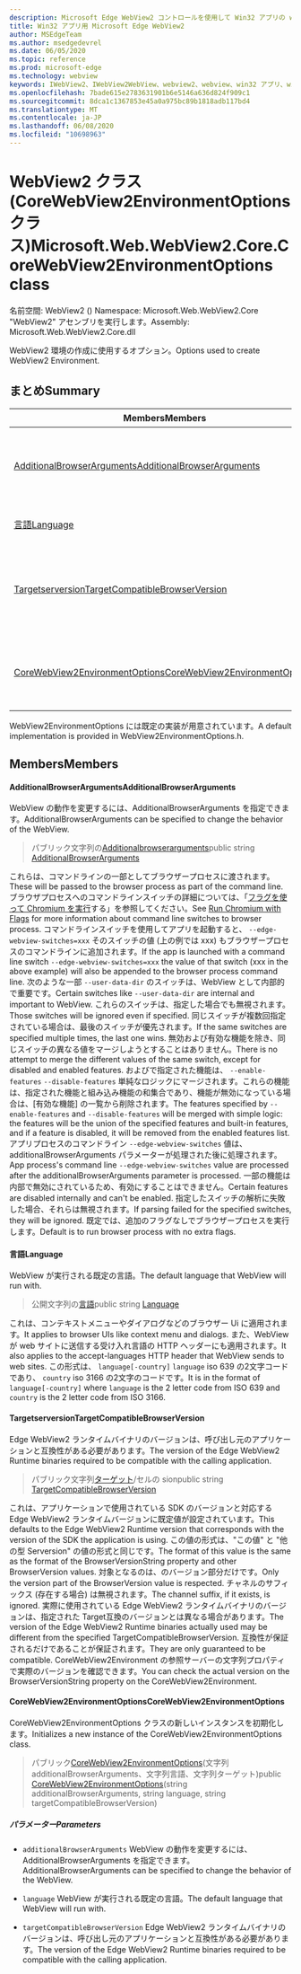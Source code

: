 ```yaml
---
description: Microsoft Edge WebView2 コントロールを使用して Win32 アプリの web コンテンツをホストする
title: Win32 アプリ用 Microsoft Edge WebView2
author: MSEdgeTeam
ms.author: msedgedevrel
ms.date: 06/05/2020
ms.topic: reference
ms.prod: microsoft-edge
ms.technology: webview
keywords: IWebView2、IWebView2WebView、webview2、webview、win32 アプリ、win32、edge、ICoreWebView2、ICoreWebView2Controller、browser control、edge html
ms.openlocfilehash: 7bade615e2783631901b6e5146a636d824f909c1
ms.sourcegitcommit: 8dca1c1367853e45a0a975bc89b1818adb117bd4
ms.translationtype: MT
ms.contentlocale: ja-JP
ms.lasthandoff: 06/08/2020
ms.locfileid: "10698963"
---
```

# <span data-ttu-id="0da35-104">WebView2 クラス (CoreWebView2EnvironmentOptions クラス)</span><span class="sxs-lookup"><span data-stu-id="0da35-104">Microsoft.Web.WebView2.Core.CoreWebView2EnvironmentOptions class</span></span> 

<span data-ttu-id="0da35-105">名前空間: WebView2 () </span><span class="sxs-lookup"><span data-stu-id="0da35-105">Namespace: Microsoft.Web.WebView2.Core</span></span>\
<span data-ttu-id="0da35-106">"WebView2" アセンブリを実行します。</span><span class="sxs-lookup"><span data-stu-id="0da35-106">Assembly: Microsoft.Web.WebView2.Core.dll</span></span>

<span data-ttu-id="0da35-107">WebView2 環境の作成に使用するオプション。</span><span class="sxs-lookup"><span data-stu-id="0da35-107">Options used to create WebView2 Environment.</span></span>

## <span data-ttu-id="0da35-108">まとめ</span><span class="sxs-lookup"><span data-stu-id="0da35-108">Summary</span></span>

 <span data-ttu-id="0da35-109">Members</span><span class="sxs-lookup"><span data-stu-id="0da35-109">Members</span></span>                        | <span data-ttu-id="0da35-110">説明</span><span class="sxs-lookup"><span data-stu-id="0da35-110">Descriptions</span></span>
--------------------------------|---------------------------------------------
[<span data-ttu-id="0da35-111">AdditionalBrowserArguments</span><span class="sxs-lookup"><span data-stu-id="0da35-111">AdditionalBrowserArguments</span></span>](#additionalbrowserarguments) | <span data-ttu-id="0da35-112">WebView の動作を変更するには、AdditionalBrowserArguments を指定できます。</span><span class="sxs-lookup"><span data-stu-id="0da35-112">AdditionalBrowserArguments can be specified to change the behavior of the WebView.</span></span>
[<span data-ttu-id="0da35-113">言語</span><span class="sxs-lookup"><span data-stu-id="0da35-113">Language</span></span>](#language) | <span data-ttu-id="0da35-114">WebView が実行される既定の言語。</span><span class="sxs-lookup"><span data-stu-id="0da35-114">The default language that WebView will run with.</span></span>
[<span data-ttu-id="0da35-115">Targetserversion</span><span class="sxs-lookup"><span data-stu-id="0da35-115">TargetCompatibleBrowserVersion</span></span>](#targetcompatiblebrowserversion) | <span data-ttu-id="0da35-116">Edge WebView2 ランタイムバイナリのバージョンは、呼び出し元のアプリケーションと互換性がある必要があります。</span><span class="sxs-lookup"><span data-stu-id="0da35-116">The version of the Edge WebView2 Runtime binaries required to be compatible with the calling application.</span></span>
[<span data-ttu-id="0da35-117">CoreWebView2EnvironmentOptions</span><span class="sxs-lookup"><span data-stu-id="0da35-117">CoreWebView2EnvironmentOptions</span></span>](#corewebview2environmentoptions) | <span data-ttu-id="0da35-118">CoreWebView2EnvironmentOptions クラスの新しいインスタンスを初期化します。</span><span class="sxs-lookup"><span data-stu-id="0da35-118">Initializes a new instance of the CoreWebView2EnvironmentOptions class.</span></span>

<span data-ttu-id="0da35-119">WebView2EnvironmentOptions には既定の実装が用意されています。</span><span class="sxs-lookup"><span data-stu-id="0da35-119">A default implementation is provided in WebView2EnvironmentOptions.h.</span></span>

## <span data-ttu-id="0da35-120">Members</span><span class="sxs-lookup"><span data-stu-id="0da35-120">Members</span></span>

#### <span data-ttu-id="0da35-121">AdditionalBrowserArguments</span><span class="sxs-lookup"><span data-stu-id="0da35-121">AdditionalBrowserArguments</span></span> 

<span data-ttu-id="0da35-122">WebView の動作を変更するには、AdditionalBrowserArguments を指定できます。</span><span class="sxs-lookup"><span data-stu-id="0da35-122">AdditionalBrowserArguments can be specified to change the behavior of the WebView.</span></span>

> <span data-ttu-id="0da35-123">パブリック文字列の[Additionalbrowserarguments](#additionalbrowserarguments)</span><span class="sxs-lookup"><span data-stu-id="0da35-123">public string [AdditionalBrowserArguments](#additionalbrowserarguments)</span></span>

<span data-ttu-id="0da35-124">これらは、コマンドラインの一部としてブラウザープロセスに渡されます。</span><span class="sxs-lookup"><span data-stu-id="0da35-124">These will be passed to the browser process as part of the command line.</span></span> <span data-ttu-id="0da35-125">ブラウザプロセスへのコマンドラインスイッチの詳細については、「[フラグを使って Chromium を実行](https://aka.ms/RunChromiumWithFlags)する」を参照してください。</span><span class="sxs-lookup"><span data-stu-id="0da35-125">See [Run Chromium with Flags](https://aka.ms/RunChromiumWithFlags) for more information about command line switches to browser process.</span></span> <span data-ttu-id="0da35-126">コマンドラインスイッチを使用してアプリを起動すると、 `--edge-webview-switches=xxx` そのスイッチの値 (上の例では xxx) もブラウザープロセスのコマンドラインに追加されます。</span><span class="sxs-lookup"><span data-stu-id="0da35-126">If the app is launched with a command line switch `--edge-webview-switches=xxx` the value of that switch (xxx in the above example) will also be appended to the browser process command line.</span></span> <span data-ttu-id="0da35-127">次のような一部 `--user-data-dir` のスイッチは、WebView として内部的で重要です。</span><span class="sxs-lookup"><span data-stu-id="0da35-127">Certain switches like `--user-data-dir` are internal and important to WebView.</span></span> <span data-ttu-id="0da35-128">これらのスイッチは、指定した場合でも無視されます。</span><span class="sxs-lookup"><span data-stu-id="0da35-128">Those switches will be ignored even if specified.</span></span> <span data-ttu-id="0da35-129">同じスイッチが複数回指定されている場合は、最後のスイッチが優先されます。</span><span class="sxs-lookup"><span data-stu-id="0da35-129">If the same switches are specified multiple times, the last one wins.</span></span> <span data-ttu-id="0da35-130">無効および有効な機能を除き、同じスイッチの異なる値をマージしようとすることはありません。</span><span class="sxs-lookup"><span data-stu-id="0da35-130">There is no attempt to merge the different values of the same switch, except for disabled and enabled features.</span></span> <span data-ttu-id="0da35-131">およびで指定された機能は、 `--enable-features` `--disable-features` 単純なロジックにマージされます。これらの機能は、指定された機能と組み込み機能の和集合であり、機能が無効になっている場合は、[有効な機能] の一覧から削除されます。</span><span class="sxs-lookup"><span data-stu-id="0da35-131">The features specified by `--enable-features` and `--disable-features` will be merged with simple logic: the features will be the union of the specified features and built-in features, and if a feature is disabled, it will be removed from the enabled features list.</span></span> <span data-ttu-id="0da35-132">アプリプロセスのコマンドライン `--edge-webview-switches` 値は、additionalBrowserArguments パラメーターが処理された後に処理されます。</span><span class="sxs-lookup"><span data-stu-id="0da35-132">App process's command line `--edge-webview-switches` value are processed after the additionalBrowserArguments parameter is processed.</span></span> <span data-ttu-id="0da35-133">一部の機能は内部で無効にされているため、有効にすることはできません。</span><span class="sxs-lookup"><span data-stu-id="0da35-133">Certain features are disabled internally and can't be enabled.</span></span> <span data-ttu-id="0da35-134">指定したスイッチの解析に失敗した場合、それらは無視されます。</span><span class="sxs-lookup"><span data-stu-id="0da35-134">If parsing failed for the specified switches, they will be ignored.</span></span> <span data-ttu-id="0da35-135">既定では、追加のフラグなしでブラウザープロセスを実行します。</span><span class="sxs-lookup"><span data-stu-id="0da35-135">Default is to run browser process with no extra flags.</span></span>

#### <span data-ttu-id="0da35-136">言語</span><span class="sxs-lookup"><span data-stu-id="0da35-136">Language</span></span> 

<span data-ttu-id="0da35-137">WebView が実行される既定の言語。</span><span class="sxs-lookup"><span data-stu-id="0da35-137">The default language that WebView will run with.</span></span>

> <span data-ttu-id="0da35-138">公開文字列の[言語](#language)</span><span class="sxs-lookup"><span data-stu-id="0da35-138">public string [Language](#language)</span></span>

<span data-ttu-id="0da35-139">これは、コンテキストメニューやダイアログなどのブラウザー Ui に適用されます。</span><span class="sxs-lookup"><span data-stu-id="0da35-139">It applies to browser UIs like context menu and dialogs.</span></span> <span data-ttu-id="0da35-140">また、WebView が web サイトに送信する受け入れ言語の HTTP ヘッダーにも適用されます。</span><span class="sxs-lookup"><span data-stu-id="0da35-140">It also applies to the accept-languages HTTP header that WebView sends to web sites.</span></span> <span data-ttu-id="0da35-141">この形式は、 `language[-country]` `language` iso 639 の2文字コードであり、 `country` iso 3166 の2文字のコードです。</span><span class="sxs-lookup"><span data-stu-id="0da35-141">It is in the format of `language[-country]` where `language` is the 2 letter code from ISO 639 and `country` is the 2 letter code from ISO 3166.</span></span>

#### <span data-ttu-id="0da35-142">Targetserversion</span><span class="sxs-lookup"><span data-stu-id="0da35-142">TargetCompatibleBrowserVersion</span></span> 

<span data-ttu-id="0da35-143">Edge WebView2 ランタイムバイナリのバージョンは、呼び出し元のアプリケーションと互換性がある必要があります。</span><span class="sxs-lookup"><span data-stu-id="0da35-143">The version of the Edge WebView2 Runtime binaries required to be compatible with the calling application.</span></span>

> <span data-ttu-id="0da35-144">パブリック文字列[ターゲット](#targetcompatiblebrowserversion)/セルの sion</span><span class="sxs-lookup"><span data-stu-id="0da35-144">public string [TargetCompatibleBrowserVersion](#targetcompatiblebrowserversion)</span></span>

<span data-ttu-id="0da35-145">これは、アプリケーションで使用されている SDK のバージョンと対応する Edge WebView2 ランタイムバージョンに既定値が設定されています。</span><span class="sxs-lookup"><span data-stu-id="0da35-145">This defaults to the Edge WebView2 Runtime version that corresponds with the version of the SDK the application is using.</span></span> <span data-ttu-id="0da35-146">この値の形式は、"この値" と "他の型 Serversion" の値の形式と同じです。</span><span class="sxs-lookup"><span data-stu-id="0da35-146">The format of this value is the same as the format of the BrowserVersionString property and other BrowserVersion values.</span></span> <span data-ttu-id="0da35-147">対象となるのは、のバージョン部分だけです。</span><span class="sxs-lookup"><span data-stu-id="0da35-147">Only the version part of the BrowserVersion value is respected.</span></span> <span data-ttu-id="0da35-148">チャネルのサフィックス (存在する場合) は無視されます。</span><span class="sxs-lookup"><span data-stu-id="0da35-148">The channel suffix, if it exists, is ignored.</span></span> <span data-ttu-id="0da35-149">実際に使用されている Edge WebView2 ランタイムバイナリのバージョンは、指定された Target互換のバージョンとは異なる場合があります。</span><span class="sxs-lookup"><span data-stu-id="0da35-149">The version of the Edge WebView2 Runtime binaries actually used may be different from the specified TargetCompatibleBrowserVersion.</span></span> <span data-ttu-id="0da35-150">互換性が保証されるだけであることが保証されます。</span><span class="sxs-lookup"><span data-stu-id="0da35-150">They are only guaranteed to be compatible.</span></span> <span data-ttu-id="0da35-151">CoreWebView2Environment の参照サーバーの文字列プロパティで実際のバージョンを確認できます。</span><span class="sxs-lookup"><span data-stu-id="0da35-151">You can check the actual version on the BrowserVersionString property on the CoreWebView2Environment.</span></span>

#### <span data-ttu-id="0da35-152">CoreWebView2EnvironmentOptions</span><span class="sxs-lookup"><span data-stu-id="0da35-152">CoreWebView2EnvironmentOptions</span></span> 

<span data-ttu-id="0da35-153">CoreWebView2EnvironmentOptions クラスの新しいインスタンスを初期化します。</span><span class="sxs-lookup"><span data-stu-id="0da35-153">Initializes a new instance of the CoreWebView2EnvironmentOptions class.</span></span>

> <span data-ttu-id="0da35-154">パブリック[CoreWebView2EnvironmentOptions](#corewebview2environmentoptions)(文字列 additionalBrowserArguments、文字列言語、文字列ターゲット)</span><span class="sxs-lookup"><span data-stu-id="0da35-154">public  [CoreWebView2EnvironmentOptions](#corewebview2environmentoptions)(string additionalBrowserArguments, string language, string targetCompatibleBrowserVersion)</span></span>

##### <span data-ttu-id="0da35-155">パラメーター</span><span class="sxs-lookup"><span data-stu-id="0da35-155">Parameters</span></span>
* `additionalBrowserArguments` <span data-ttu-id="0da35-156">WebView の動作を変更するには、AdditionalBrowserArguments を指定できます。</span><span class="sxs-lookup"><span data-stu-id="0da35-156">AdditionalBrowserArguments can be specified to change the behavior of the WebView.</span></span> 

* `language` <span data-ttu-id="0da35-157">WebView が実行される既定の言語。</span><span class="sxs-lookup"><span data-stu-id="0da35-157">The default language that WebView will run with.</span></span> 

* `targetCompatibleBrowserVersion` <span data-ttu-id="0da35-158">Edge WebView2 ランタイムバイナリのバージョンは、呼び出し元のアプリケーションと互換性がある必要があります。</span><span class="sxs-lookup"><span data-stu-id="0da35-158">The version of the Edge WebView2 Runtime binaries required to be compatible with the calling application.</span></span>

